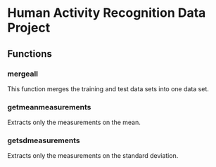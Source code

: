 # Human Activity Recognition Data Project

## Functions

### mergeall
This function merges the training and test data sets into one data set.

### getmeanmeasurements
Extracts only the measurements on the mean.

### getsdmeasurements
Extracts only the measurements on the standard deviation.
